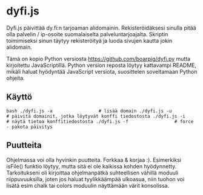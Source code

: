 # dyfi.js

Dyfi.js päivittää dy.fi:n tarjoaman alidomainin. Rekisteröidäksesi sinulla pitää olla palvelin / ip-osoite suomalaiselta palveluntarjoajalta. Skriptin toimimiseksi sinun täytyy rekisteröityä ja luoda sivujen kautta jokin alidomain.

Tämä on kopio Python versiosta https://github.com/boarpig/dyfi.py mutta kirjoitettu JavaScriptillä. Python version reposta löytyy kattavampi README, mikäli haluat hyödyntää JavaScript versiota, suosittelen soveltamaan Python ohjeita.

## Käyttö

``bash
./dyfi.js -a                 # lisää domain
./dyfi.js -u                 # päivitä domainit, jotka löytyvät konffi tiedostosta
./dyfi.js -i                 # näytä tietoa konffitiedostosta
./dyfi.js -f                 # force - pakota päivitys
``

## Puutteita

Ohjelmassa voi olla hyvinkin puutteita. Forkkaa & korjaa :). Esimerkiksi isFile() funktio löytyy, mutta sitä ei ole kaikissa kohden hyödynnetty. Tarkoitukseni oli kirjoittaa ohjelmanpätkä suhteellisen vähillä moduuli riippuvuuksilla, joten jos haluat tyylikkäämpää ulkoasua, niin tuohon voi lisätä esim chalk tai colors moduulin näyttämään värit konsolissa.